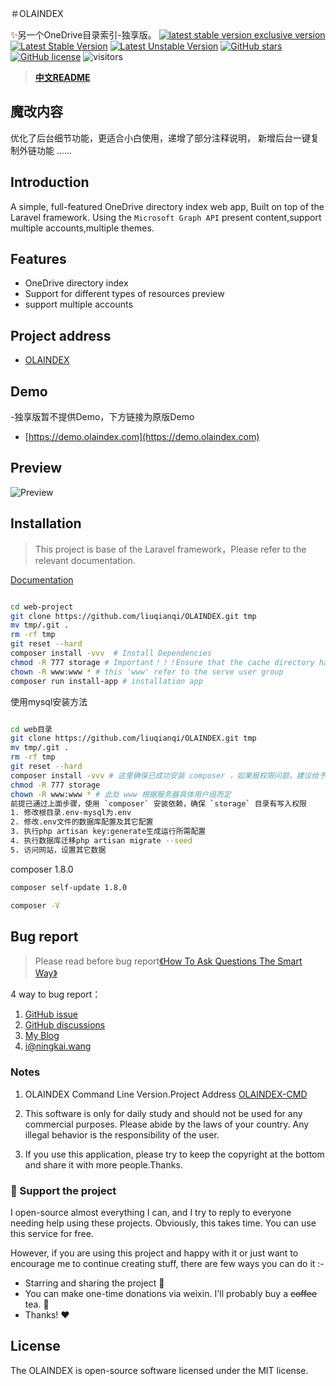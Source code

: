 ＃OLAINDEX

✨另一个OneDrive目录索引-独享版。
[![latest stable version exclusive version](https://img.shields.io/github/license/WangNingkai/OLAINDEX.svg)](https://github.com/liuqianqi/OLAINDEX/)
[![Latest Stable Version](https://poser.pugx.org/wangningkai/olaindex/v/stable)](https://packagist.org/packages/wangningkai/olaindex)
[![Latest Unstable Version](https://poser.pugx.org/wangningkai/olaindex/v/unstable)](https://packagist.org/packages/wangningkai/olaindex)
[![GitHub stars](https://img.shields.io/github/stars/WangNingkai/OLAINDEX.svg?style=flat-square)](https://github.com/WangNingkai/OLAINDEX/stargazers)
[![GitHub license](https://img.shields.io/github/license/WangNingkai/OLAINDEX.svg?style=flat-square)](https://github.com/WangNingkai/OLAINDEX/blob/master/LICENSE)
![visitors](https://visitor-badge.laobi.icu/badge?page_id=WangNingkai.OLAINDEX)

> **[中文README](./README_CN.md)**

## 魔改内容

优化了后台细节功能，更适合小白使用，递增了部分注释说明，
新增后台一键复制外链功能
......

## Introduction

A simple, full-featured OneDrive directory index web app, Built on top of the Laravel framework. Using
the `Microsoft Graph API` present content,support multiple accounts,multiple themes.

## Features

- OneDrive directory index
- Support for different types of resources preview
- support multiple accounts

## Project address

- [OLAINDEX](https://github.com/liuqianqi/OLAINDEX)

## Demo

-独享版暂不提供Demo，下方链接为原版Demo
- [https://demo.olaindex.com](https://demo.olaindex.com)

## Preview

![Preview](https://ojpoc641y.qnssl.com/FpR4_obUhswLJXCEBgKOV4Pz7qg3.png)

## Installation

> This project is base of the Laravel framework，Please refer to the relevant documentation.

[Documentation](https://wangningkai.github.io/OLAINDEX)

```bash

cd web-project
git clone https://github.com/liuqianqi/OLAINDEX.git tmp 
mv tmp/.git . 
rm -rf tmp 
git reset --hard 
composer install -vvv  # Install Dependencies
chmod -R 777 storage # Important！！！Ensure that the cache directory has read and write permissions
chown -R www:www * # this 'www' refer to the serve user group
composer run install-app # installation app

```

使用mysql安装方法

```bash

cd web目录
git clone https://github.com/liuqianqi/OLAINDEX.git tmp 
mv tmp/.git . 
rm -rf tmp 
git reset --hard 
composer install -vvv # 这里确保已成功安装 composer ，如果报权限问题，建议给予用户完整权限。
chmod -R 777 storage 
chown -R www:www * # 此处 www 根据服务器具体用户组而定 
前提已通过上面步骤，使用 `composer` 安装依赖，确保 `storage` 目录有写入权限 
1. 修改根目录.env-mysql为.env
2. 修改.env文件的数据库配置及其它配置
3. 执行php artisan key:generate生成运行所需配置
4. 执行数据库迁移php artisan migrate --seed
5. 访问网站，设置其它数据

```
composer 1.8.0

```bash
composer self-update 1.8.0

composer -V

```

## Bug report

> Please read before bug report[《How To Ask Questions The Smart Way》](http://www.catb.org/~esr/faqs/smart-questions.html)

4 way to bug report：

1. [GitHub issue](https://github.com/WangNingkai/OLAINDEX/issues)
2. [GitHub discussions](https://github.com/WangNingkai/OLAINDEX/discussions)
3. [My Blog](https://imwnk.cn)
4. [i@ningkai.wang](mailto:i@ningkai.wang)

### Notes

1. OLAINDEX Command Line Version.Project Address [OLAINDEX-CMD](https://git.io/OLACMD)

2. This software is only for daily study and should not be used for any commercial purposes. Please abide by the laws of
   your country. Any illegal behavior is the responsibility of the user.

3. If you use this application, please try to keep the copyright at the bottom and share it with more people.Thanks.

### :sparkling_heart: Support the project

I open-source almost everything I can, and I try to reply to everyone needing help using these projects. Obviously, this
takes time. You can use this service for free.

However, if you are using this project and happy with it or just want to encourage me to continue creating stuff, there
are few ways you can do it :-

- Starring and sharing the project :rocket:
-  You can make one-time donations via weixin. I'll probably buy a ~~coffee~~ tea. :tea:
- Thanks! :heart:

## License

The OLAINDEX is open-source software licensed under the MIT license.
